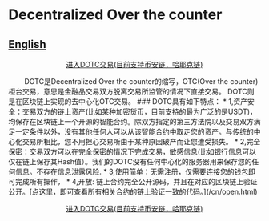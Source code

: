 
# Decentralized Over the counter
## [English](/en) 

<p align="center"><a href="/dotc/#/allOrders"  > 进入DOTC交易(目前支持币安链，哈耶克链)  </a></p>
&ensp;&ensp;&ensp;&ensp; DOTC是Decentralized Over the counter的缩写，OTC(Over the counter)柜台交易，意思是金融品交易双方脱离交易所监管的情况下直接交易。 DOTC则是在区块链上实现的去中心化OTC交易。
### DOTC具有如下特点：
* 1,资产安全：交易双方的链上资产(比如某种加密货币，目前支持的最为广泛的是USDT)，均保存在区块链上一个开源的智能合约。除双方指定的第三方法院以及交易双方满足一定条件以外，没有其他任何人可以从该智能合约中取走您的资产。与传统的中心化交易所相比，您不用担心交易所由于某种原因破产而让您遭受损失。
* 2,完全保密：交易双方可以在完全保密的情况下完成交易，敏感信息(比如银行信息可以仅在链上保存其Hash值）。我们的DOTC没有任何中心化的服务器用来保存您的任何信息。不存在信息泄露风险.
* 3,使用简单：无需注册，仅需要连接您的钱包即可完成所有操作，
* 4,开放: 链上合约完全公开源码，并且在对应的区块链上验证公开。[点这里，即可查看所有相关合约的链上验证一致的代码。](/cn/open.html)

<p align="center"><a href="/dotc/#/allOrders"  > 进入DOTC交易(目前支持币安链，哈耶克链)  </a></p>